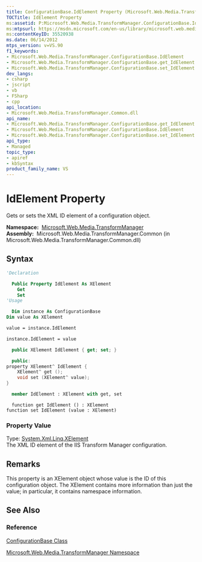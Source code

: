 ```yaml
---
title: ConfigurationBase.IdElement Property (Microsoft.Web.Media.TransformManager)
TOCTitle: IdElement Property
ms:assetid: P:Microsoft.Web.Media.TransformManager.ConfigurationBase.IdElement
ms:mtpsurl: https://msdn.microsoft.com/en-us/library/microsoft.web.media.transformmanager.configurationbase.idelement(v=VS.90)
ms:contentKeyID: 35520938
ms.date: 06/14/2012
mtps_version: v=VS.90
f1_keywords:
- Microsoft.Web.Media.TransformManager.ConfigurationBase.IdElement
- Microsoft.Web.Media.TransformManager.ConfigurationBase.get_IdElement
- Microsoft.Web.Media.TransformManager.ConfigurationBase.set_IdElement
dev_langs:
- csharp
- jscript
- vb
- FSharp
- cpp
api_location:
- Microsoft.Web.Media.TransformManager.Common.dll
api_name:
- Microsoft.Web.Media.TransformManager.ConfigurationBase.get_IdElement
- Microsoft.Web.Media.TransformManager.ConfigurationBase.IdElement
- Microsoft.Web.Media.TransformManager.ConfigurationBase.set_IdElement
api_type:
- Managed
topic_type:
- apiref
- kbSyntax
product_family_name: VS
---
```


# IdElement Property

Gets or sets the XML ID element of a configuration object.

**Namespace:**  [Microsoft.Web.Media.TransformManager](microsoft-web-media-transformmanager-namespace.md)  
**Assembly:**  Microsoft.Web.Media.TransformManager.Common (in Microsoft.Web.Media.TransformManager.Common.dll)

## Syntax

```vb
'Declaration

  Public Property IdElement As XElement
    Get
    Set
'Usage

  Dim instance As ConfigurationBase
Dim value As XElement

value = instance.IdElement

instance.IdElement = value
```

```csharp
  public XElement IdElement { get; set; }
```

```cpp
  public:
property XElement^ IdElement {
    XElement^ get ();
    void set (XElement^ value);
}
```

``` fsharp
  member IdElement : XElement with get, set
```

```jscript
  function get IdElement () : XElement
function set IdElement (value : XElement)
```

### Property Value

Type: [System.Xml.Linq.XElement](https://msdn.microsoft.com/library/bb340098)  
The XML ID element of the IIS Transform Manager configuration.  

## Remarks

This property is an XElement object whose value is the ID of this configuration object. The XElement contains more information than just the value; in particular, it contains namespace information.

## See Also

### Reference

[ConfigurationBase Class](configurationbase-class-microsoft-web-media-transformmanager.md)

[Microsoft.Web.Media.TransformManager Namespace](microsoft-web-media-transformmanager-namespace.md)

